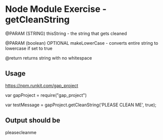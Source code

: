 
# Node Module Exercise - getCleanString
 
   @PARAM (STRING) thisString - the string that gets cleaned
   
   @PARAM (boolean) OPTIONAL makeLowerCase - converts entire string to lowercase if set to true
   
   @return returns string with no whitespace

## Usage

https://npm.runkit.com/gap_project

var gapProject = require("gap_project")

var testMessage = gapProject.getCleanString('PLEASE CLEAN ME', true);

  
## Output should be 

pleasecleanme

